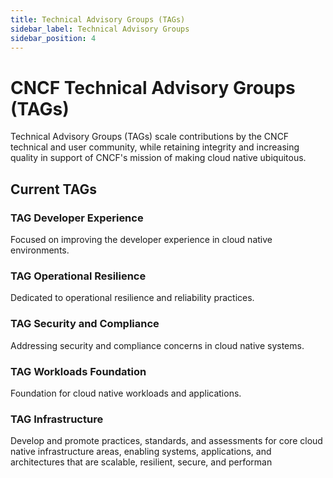 ```yaml
---
title: Technical Advisory Groups (TAGs)
sidebar_label: Technical Advisory Groups
sidebar_position: 4
---
```


# CNCF Technical Advisory Groups (TAGs)

Technical Advisory Groups (TAGs) scale contributions by the CNCF technical and user community, while retaining integrity and increasing quality in support of CNCF's mission of making cloud native ubiquitous.

## Current TAGs

### TAG Developer Experience
Focused on improving the developer experience in cloud native environments.

### TAG Operational Resilience
Dedicated to operational resilience and reliability practices.

### TAG Security and Compliance
Addressing security and compliance concerns in cloud native systems.

### TAG Workloads Foundation
Foundation for cloud native workloads and applications.

### TAG Infrastructure
Develop and promote practices, standards, and assessments for core cloud native infrastructure areas, enabling systems, applications, and architectures that are scalable, resilient, secure, and performan
